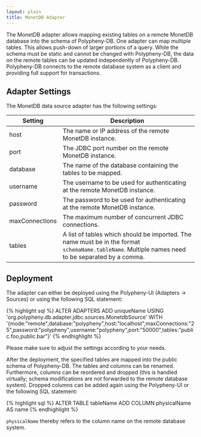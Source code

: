 ```yaml
---
layout: plain
title: MonetDB Adapter
---
```


The MonetDB adapter allows mapping existing tables on a remote MonetDB database into the schema of Polypheny-DB. One adapter can map multiple tables. This allows push-down of larger portions of a query. While the schema must be static and cannot be changed with Polypheny-DB, the data on the remote tables can be updated independently of Polypheny-DB. Polypheny-DB connects to the remote database system as a client and providing full support for transactions.


## Adapter Settings

The MonetDB data source adapter has the following settings: 

| Setting              | Description                                                                                                                                                       |
|----------------------|-------------------------------------------------------------------------------------------------------------------------------------------------------------------|
| host                 | The name or IP address of the remote MonetDB instance.                                                                                                            |
| port                 | The JDBC port number on the remote MonetDB instance.                                                                                                              |
| database             | The name of the database containing the tables to be mapped.                                                                                                      |
| username             | The username to be used for authenticating at the remote MonetDB instance.                                                                                        |
| password             | The password to be used for authenticating at the remote MonetDB instance.                                                                                        |
| maxConnections       | The maximum number of concurrent JDBC connections.                                                                                                                |
| tables               | A list of tables which should be imported. The name must be in the format `schemaName.tableName`. Multiple names need to be separated by a comma.                 |


## Deployment

The adapter can either be deployed using the Polypheny-UI (Adapters -> Sources) or using the following SQL statement:

{% highlight sql %}
ALTER ADAPTERS ADD uniqueName 
   USING 'org.polypheny.db.adapter.jdbc.sources.MonetdbSource' 
   WITH '{mode:"remote",database:"polypheny",host:"localhost",maxConnections:"25",password:"polypheny",username:"polypheny",port:"50000",tables:"public.foo,public.bar"}'
{% endhighlight %}

Please make sure to adjust the settings according to your needs.

After the deployment, the specified tables are mapped into the public schema of Polypheny-DB. The tables and columns can be renamed. Furthermore, columns can be reordered and dropped (this is handled virtually; schema modifications are not forwarded to the remote database system). Dropped columns can be added again using the Polypheny-UI or the following SQL statement:

{% highlight sql %}
ALTER TABLE tableName ADD COLUMN physicalName AS name
{% endhighlight %}

`physicalName` thereby refers to the column name on the remote database system. 
